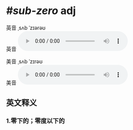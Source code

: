 # ***\#sub-zero*** adj
英音 ˌsʌb ˈzɪərəʊ  
英音
<audio src="./media/sub-zero1_AAC.aac" controls="controls"></audio>

美音 ˌsʌb ˈzɪrəʊ  
美音
<audio src="./media/sub-zero2_AAC.aac" controls="controls"></audio>



  

英文释义
---
### 1.**零下的；零度以下的**  



